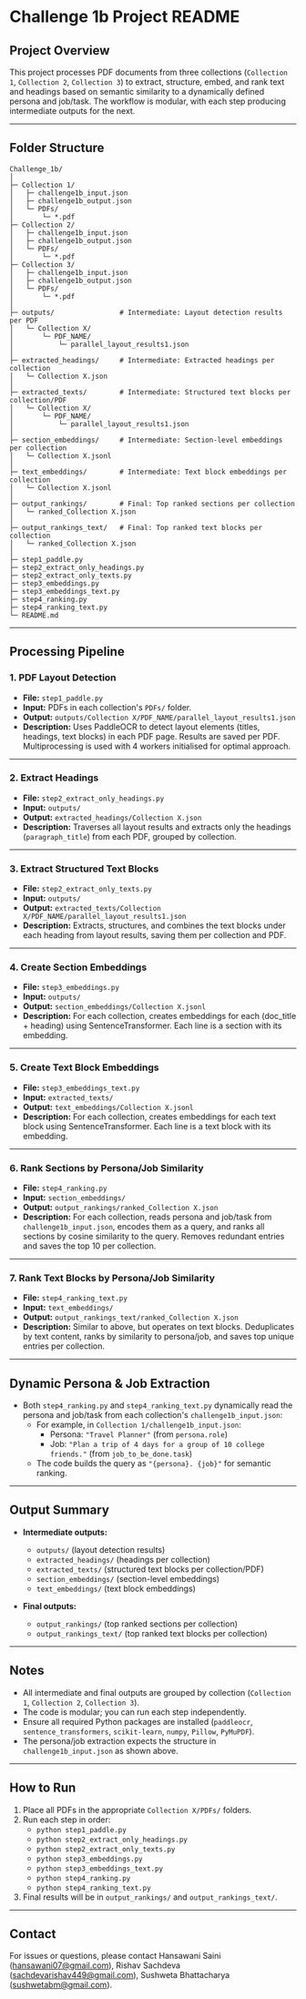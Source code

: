 # Challenge 1b Project README

## Project Overview

This project processes PDF documents from three collections (`Collection 1`, `Collection 2`, `Collection 3`) to extract, structure, embed, and rank text and headings based on semantic similarity to a dynamically defined persona and job/task. The workflow is modular, with each step producing intermediate outputs for the next.

---

## Folder Structure

```
Challenge_1b/
│
├─ Collection 1/
│   ├─ challenge1b_input.json
│   ├─ challenge1b_output.json
│   └─ PDFs/
│       └─ *.pdf
├─ Collection 2/
│   ├─ challenge1b_input.json
│   ├─ challenge1b_output.json
│   └─ PDFs/
│       └─ *.pdf
├─ Collection 3/
│   ├─ challenge1b_input.json
│   ├─ challenge1b_output.json
│   └─ PDFs/
│       └─ *.pdf
│
├─ outputs/                # Intermediate: Layout detection results per PDF
│   └─ Collection X/
│       └─ PDF_NAME/
│           └─ parallel_layout_results1.json
│
├─ extracted_headings/     # Intermediate: Extracted headings per collection
│   └─ Collection X.json
│
├─ extracted_texts/        # Intermediate: Structured text blocks per collection/PDF
│   └─ Collection X/
│       └─ PDF_NAME/
│           └─ parallel_layout_results1.json
│
├─ section_embeddings/     # Intermediate: Section-level embeddings per collection
│   └─ Collection X.jsonl
│
├─ text_embeddings/        # Intermediate: Text block embeddings per collection
│   └─ Collection X.jsonl
│
├─ output_rankings/        # Final: Top ranked sections per collection
│   └─ ranked_Collection X.json
│
├─ output_rankings_text/   # Final: Top ranked text blocks per collection
│   └─ ranked_Collection X.json
│
├─ step1_paddle.py
├─ step2_extract_only_headings.py
├─ step2_extract_only_texts.py
├─ step3_embeddings.py
├─ step3_embeddings_text.py
├─ step4_ranking.py
├─ step4_ranking_text.py
└─ README.md
```

---

## Processing Pipeline

### 1. **PDF Layout Detection**
- **File:** `step1_paddle.py`
- **Input:** PDFs in each collection's `PDFs/` folder.
- **Output:** `outputs/Collection X/PDF_NAME/parallel_layout_results1.json`
- **Description:** Uses PaddleOCR to detect layout elements (titles, headings, text blocks) in each PDF page. Results are saved per PDF. Multiprocessing is used with 4 workers initialised for optimal approach.

---

### 2. **Extract Headings**
- **File:** `step2_extract_only_headings.py`
- **Input:** `outputs/`
- **Output:** `extracted_headings/Collection X.json`
- **Description:** Traverses all layout results and extracts only the headings (`paragraph_title`) from each PDF, grouped by collection.

---

### 3. **Extract Structured Text Blocks**
- **File:** `step2_extract_only_texts.py`
- **Input:** `outputs/`
- **Output:** `extracted_texts/Collection X/PDF_NAME/parallel_layout_results1.json`
- **Description:** Extracts, structures, and combines the text blocks under each heading from layout results, saving them per collection and PDF.

---

### 4. **Create Section Embeddings**
- **File:** `step3_embeddings.py`
- **Input:** `outputs/`
- **Output:** `section_embeddings/Collection X.jsonl`
- **Description:** For each collection, creates embeddings for each (doc_title + heading) using SentenceTransformer. Each line is a section with its embedding.

---

### 5. **Create Text Block Embeddings**
- **File:** `step3_embeddings_text.py`
- **Input:** `extracted_texts/`
- **Output:** `text_embeddings/Collection X.jsonl`
- **Description:** For each collection, creates embeddings for each text block using SentenceTransformer. Each line is a text block with its embedding.

---

### 6. **Rank Sections by Persona/Job Similarity**
- **File:** `step4_ranking.py`
- **Input:** `section_embeddings/`
- **Output:** `output_rankings/ranked_Collection X.json`
- **Description:** For each collection, reads persona and job/task from `challenge1b_input.json`, encodes them as a query, and ranks all sections by cosine similarity to the query. Removes redundant entries and saves the top 10 per collection.

---

### 7. **Rank Text Blocks by Persona/Job Similarity**
- **File:** `step4_ranking_text.py`
- **Input:** `text_embeddings/`
- **Output:** `output_rankings_text/ranked_Collection X.json`
- **Description:** Similar to above, but operates on text blocks. Deduplicates by text content, ranks by similarity to persona/job, and saves top unique entries per collection.

---

## Dynamic Persona & Job Extraction

- Both `step4_ranking.py` and `step4_ranking_text.py` dynamically read the persona and job/task from each collection's `challenge1b_input.json`:
    - For example, in `Collection 1/challenge1b_input.json`:
        - Persona: `"Travel Planner"` (from `persona.role`)
        - Job: `"Plan a trip of 4 days for a group of 10 college friends."` (from `job_to_be_done.task`)
    - The code builds the query as `"{persona}. {job}"` for semantic ranking.

---

## Output Summary

- **Intermediate outputs:**  
  - `outputs/` (layout detection results)
  - `extracted_headings/` (headings per collection)
  - `extracted_texts/` (structured text blocks per collection/PDF)
  - `section_embeddings/` (section-level embeddings)
  - `text_embeddings/` (text block embeddings)

- **Final outputs:**  
  - `output_rankings/` (top ranked sections per collection)
  - `output_rankings_text/` (top ranked text blocks per collection)

---

## Notes

- All intermediate and final outputs are grouped by collection (`Collection 1`, `Collection 2`, `Collection 3`).
- The code is modular; you can run each step independently.
- Ensure all required Python packages are installed (`paddleocr`, `sentence_transformers`, `scikit-learn`, `numpy`, `Pillow`, `PyMuPDF`).
- The persona/job extraction expects the structure in `challenge1b_input.json` as shown above.

---

## How to Run

1. Place all PDFs in the appropriate `Collection X/PDFs/` folders.
2. Run each step in order:
    - `python step1_paddle.py`
    - `python step2_extract_only_headings.py`
    - `python step2_extract_only_texts.py`
    - `python step3_embeddings.py`
    - `python step3_embeddings_text.py`
    - `python step4_ranking.py`
    - `python step4_ranking_text.py`
3. Final results will be in `output_rankings/` and `output_rankings_text/`.

---

## Contact

For issues or questions, please contact Hansawani Saini (hansawani07@gmail.com), Rishav Sachdeva (sachdevarishav449@gmail.com), Sushweta Bhattacharya (sushwetabm@gmail.com).
